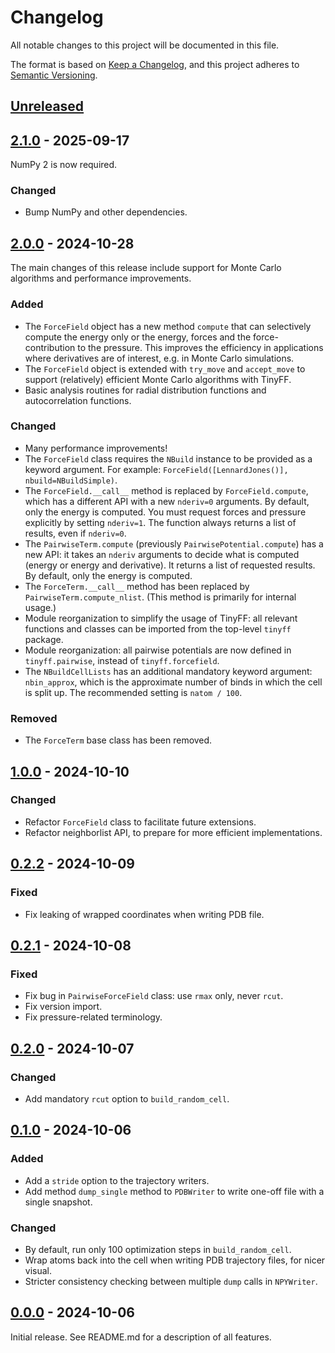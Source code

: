 # Changelog

All notable changes to this project will be documented in this file.

The format is based on [Keep a Changelog](https://keepachangelog.com/en/1.1.0/),
and this project adheres to [Semantic Versioning](https://semver.org/spec/v2.0.0.html).

## [Unreleased]

## [2.1.0] - 2025-09-17

NumPy 2 is now required.

### Changed

- Bump NumPy and other dependencies.

## [2.0.0] - 2024-10-28

The main changes of this release include support for Monte Carlo algorithms and performance improvements.

### Added

- The `ForceField` object has a new method `compute` that can selectively compute
  the energy only or the energy, forces and the force-contribution to the pressure.
  This improves the efficiency in applications where derivatives are of interest,
  e.g. in Monte Carlo simulations.
- The `ForceField` object is extended with `try_move` and `accept_move`
  to support (relatively) efficient Monte Carlo algorithms with TinyFF.
- Basic analysis routines for radial distribution functions and autocorrelation functions.

### Changed

- Many performance improvements!
- The `ForceField` class requires the `NBuild` instance to be provided as a keyword argument.
  For example: `ForceField([LennardJones()], nbuild=NBuildSimple)`.
- The `ForceField.__call__` method is replaced by `ForceField.compute`,
  which has a different API with a new `nderiv=0` arguments.
  By default, only the energy is computed.
  You must request forces and pressure explicitly by setting `nderiv=1`.
  The function always returns a list of results, even if `nderiv=0`.
- The `PairwiseTerm.compute` (previously `PairwisePotential.compute`) has a new API:
  it takes an `nderiv` arguments to decide what is computed
  (energy or energy and derivative).
  It returns a list of requested results.
  By default, only the energy is computed.
- The `ForceTerm.__call__` method has been replaced by `PairwiseTerm.compute_nlist`.
  (This method is primarily for internal usage.)
- Module reorganization to simplify the usage of TinyFF:
  all relevant functions and classes can be imported from the top-level `tinyff` package.
- Module reorganization: all pairwise potentials are now defined in `tinyff.pairwise`,
  instead of `tinyff.forcefield`.
- The `NBuildCellLists` has an additional mandatory keyword argument: `nbin_approx`,
  which is the approximate number of binds in which the cell is split up.
  The recommended setting is `natom / 100`.


### Removed

- The `ForceTerm` base class has been removed.


## [1.0.0] - 2024-10-10

### Changed

- Refactor `ForceField` class to facilitate future extensions.
- Refactor neighborlist API, to prepare for more efficient implementations.


## [0.2.2] - 2024-10-09

### Fixed

- Fix leaking of wrapped coordinates when writing PDB file.


## [0.2.1] - 2024-10-08

### Fixed

- Fix bug in `PairwiseForceField` class: use `rmax` only, never `rcut`.
- Fix version import.
- Fix pressure-related terminology.


## [0.2.0] - 2024-10-07

### Changed

- Add mandatory `rcut` option to `build_random_cell`.


## [0.1.0] - 2024-10-06

### Added

- Add a `stride` option to the trajectory writers.
- Add method `dump_single` method to `PDBWriter` to write one-off file with a single snapshot.

### Changed

- By default, run only 100 optimization steps in `build_random_cell`.
- Wrap atoms back into the cell when writing PDB trajectory files, for nicer visual.
- Stricter consistency checking between multiple `dump` calls in `NPYWriter`.


## [0.0.0] - 2024-10-06

Initial release. See README.md for a description of all features.


[Unreleased]: https://github.com//molmod/tinyff
[2.1.0]: https://github.com/molmod/tinyff/tag/v2.1.0
[2.0.0]: https://github.com/molmod/tinyff/tag/v2.0.0
[1.0.0]: https://github.com/molmod/tinyff/tag/v1.0.0
[0.2.2]: https://github.com/molmod/tinyff/tag/v0.2.2
[0.2.1]: https://github.com/molmod/tinyff/tag/v0.2.1
[0.2.0]: https://github.com/molmod/tinyff/tag/v0.2.0
[0.1.0]: https://github.com/molmod/tinyff/tag/v0.1.0
[0.0.0]: https://github.com/molmod/tinyff/tag/v0.0.0
